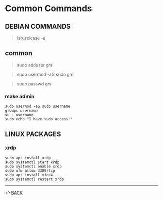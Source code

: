 # Common Commands

## DEBIAN COMMANDS

> lsb_release -a

## common

> sudo adduser grs

> sudo usermod -aG sudo grs

> sudo passwd grs

### make admin

```
sudo usermod -aG sudo username
groups username
su - username
sudo echo "I have sudo access!"
```

## LINUX PACKAGES

### xrdp

```
sudo apt install xrdp
sudo systemctl start xrdp
sudo systemctl enable xrdp
sudo ufw allow 3389/tcp
sudo apt install xfce4
sudo systemctl restart xrdp
```

---

↩️ [BACK](../README.md)
